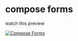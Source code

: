 # compose forms
watch this preview

[![Compose Forms](https://img.youtube.com/vi/In7yu9AO8vg/1.jpg)](https://www.youtube.com/watch?v=In7yu9AO8vg)
